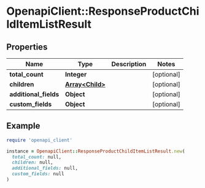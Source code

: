 # OpenapiClient::ResponseProductChildItemListResult

## Properties

| Name | Type | Description | Notes |
| ---- | ---- | ----------- | ----- |
| **total_count** | **Integer** |  | [optional] |
| **children** | [**Array&lt;Child&gt;**](Child.md) |  | [optional] |
| **additional_fields** | **Object** |  | [optional] |
| **custom_fields** | **Object** |  | [optional] |

## Example

```ruby
require 'openapi_client'

instance = OpenapiClient::ResponseProductChildItemListResult.new(
  total_count: null,
  children: null,
  additional_fields: null,
  custom_fields: null
)
```

